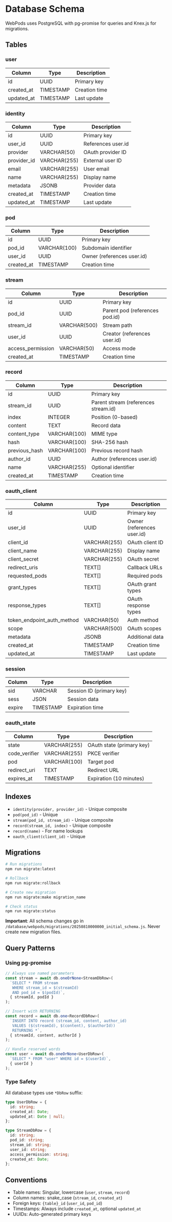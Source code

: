 # Database Schema

WebPods uses PostgreSQL with pg-promise for queries and Knex.js for migrations.

## Tables

### user
| Column | Type | Description |
|--------|------|-------------|
| id | UUID | Primary key |
| created_at | TIMESTAMP | Creation time |
| updated_at | TIMESTAMP | Last update |

### identity
| Column | Type | Description |
|--------|------|-------------|
| id | UUID | Primary key |
| user_id | UUID | References user.id |
| provider | VARCHAR(50) | OAuth provider ID |
| provider_id | VARCHAR(255) | External user ID |
| email | VARCHAR(255) | User email |
| name | VARCHAR(255) | Display name |
| metadata | JSONB | Provider data |
| created_at | TIMESTAMP | Creation time |
| updated_at | TIMESTAMP | Last update |

### pod
| Column | Type | Description |
|--------|------|-------------|
| id | UUID | Primary key |
| pod_id | VARCHAR(100) | Subdomain identifier |
| user_id | UUID | Owner (references user.id) |
| created_at | TIMESTAMP | Creation time |

### stream
| Column | Type | Description |
|--------|------|-------------|
| id | UUID | Primary key |
| pod_id | UUID | Parent pod (references pod.id) |
| stream_id | VARCHAR(500) | Stream path |
| user_id | UUID | Creator (references user.id) |
| access_permission | VARCHAR(50) | Access mode |
| created_at | TIMESTAMP | Creation time |

### record
| Column | Type | Description |
|--------|------|-------------|
| id | UUID | Primary key |
| stream_id | UUID | Parent stream (references stream.id) |
| index | INTEGER | Position (0-based) |
| content | TEXT | Record data |
| content_type | VARCHAR(100) | MIME type |
| hash | VARCHAR(100) | SHA-256 hash |
| previous_hash | VARCHAR(100) | Previous record hash |
| author_id | UUID | Author (references user.id) |
| name | VARCHAR(255) | Optional identifier |
| created_at | TIMESTAMP | Creation time |

### oauth_client
| Column | Type | Description |
|--------|------|-------------|
| id | UUID | Primary key |
| user_id | UUID | Owner (references user.id) |
| client_id | VARCHAR(255) | OAuth client ID |
| client_name | VARCHAR(255) | Display name |
| client_secret | VARCHAR(255) | OAuth secret |
| redirect_uris | TEXT[] | Callback URLs |
| requested_pods | TEXT[] | Required pods |
| grant_types | TEXT[] | OAuth grant types |
| response_types | TEXT[] | OAuth response types |
| token_endpoint_auth_method | VARCHAR(50) | Auth method |
| scope | VARCHAR(500) | OAuth scopes |
| metadata | JSONB | Additional data |
| created_at | TIMESTAMP | Creation time |
| updated_at | TIMESTAMP | Last update |

### session
| Column | Type | Description |
|--------|------|-------------|
| sid | VARCHAR | Session ID (primary key) |
| sess | JSON | Session data |
| expire | TIMESTAMP | Expiration time |

### oauth_state
| Column | Type | Description |
|--------|------|-------------|
| state | VARCHAR(255) | OAuth state (primary key) |
| code_verifier | VARCHAR(255) | PKCE verifier |
| pod | VARCHAR(100) | Target pod |
| redirect_uri | TEXT | Redirect URL |
| expires_at | TIMESTAMP | Expiration (10 minutes) |

## Indexes

- `identity(provider, provider_id)` - Unique composite
- `pod(pod_id)` - Unique
- `stream(pod_id, stream_id)` - Unique composite
- `record(stream_id, index)` - Unique composite
- `record(name)` - For name lookups
- `oauth_client(client_id)` - Unique

## Migrations

```bash
# Run migrations
npm run migrate:latest

# Rollback
npm run migrate:rollback

# Create new migration
npm run migrate:make migration_name

# Check status
npm run migrate:status
```

**Important**: All schema changes go in `/database/webpods/migrations/20250810000000_initial_schema.js`. Never create new migration files.

## Query Patterns

### Using pg-promise

```typescript
// Always use named parameters
const stream = await db.oneOrNone<StreamDbRow>(
  `SELECT * FROM stream 
   WHERE stream_id = $(streamId) 
   AND pod_id = $(podId)`,
  { streamId, podId }
);

// Insert with RETURNING
const record = await db.one<RecordDbRow>(
  `INSERT INTO record (stream_id, content, author_id)
   VALUES ($(streamId), $(content), $(authorId))
   RETURNING *`,
  { streamId, content, authorId }
);

// Handle reserved words
const user = await db.oneOrNone<UserDbRow>(
  `SELECT * FROM "user" WHERE id = $(userId)`,
  { userId }
);
```

### Type Safety

All database types use `*DbRow` suffix:

```typescript
type UserDbRow = {
  id: string;
  created_at: Date;
  updated_at: Date | null;
};

type StreamDbRow = {
  id: string;
  pod_id: string;
  stream_id: string;
  user_id: string;
  access_permission: string;
  created_at: Date;
};
```

## Conventions

- Table names: Singular, lowercase (`user`, `stream`, `record`)
- Column names: snake_case (`stream_id`, `created_at`)
- Foreign keys: `{table}_id` (`user_id`, `pod_id`)
- Timestamps: Always include `created_at`, optional `updated_at`
- UUIDs: Auto-generated primary keys